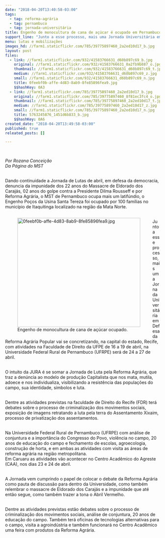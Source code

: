 ```yaml
---
date: "2018-04-20T13:40:58-03:00"
tags:
  - tag: reforma-agrária
  - tag: pernambuco
  - tag: jornada-universitária
title: Engenho de monocultura de cana de açúcar é ocupado em Pernambuco
support_line: "Junto a esse processo, mais uma Jornada Universitária em Defesa da Reforma Agrária Popular vai se concretizando, na capital do estado, Recife"
menu: lutas e mobilizações
images_hd: //farm1.staticflickr.com/785/39775897460_2a2ed10d17_b.jpg
layout: post
files:
  - link: //farm1.staticflickr.com/932/41583766631_d60b897c69_b.jpg
    original: //farm1.staticflickr.com/932/41583766631_0a2fb9b887_o.jpg
    thumbnail: //farm1.staticflickr.com/932/41583766631_d60b897c69_t.jpg
    medium: //farm1.staticflickr.com/932/41583766631_d60b897c69_z.jpg
    small: //farm1.staticflickr.com/932/41583766631_d60b897c69_n.jpg
    title: 0feebf0b-affe-4d83-8ab9-8fe85896fea9.jpg
    $$hashKey: 0A3
  - link: //farm1.staticflickr.com/785/39775897460_2a2ed10d17_b.jpg
    original: //farm1.staticflickr.com/785/39775897460_8f81ec3fc4_o.jpg
    thumbnail: //farm1.staticflickr.com/785/39775897460_2a2ed10d17_t.jpg
    medium: //farm1.staticflickr.com/785/39775897460_2a2ed10d17_z.jpg
    small: //farm1.staticflickr.com/785/39775897460_2a2ed10d17_n.jpg
    title: 5763245876_1451d6b833_b.jpg
    $$hashKey: 0A6
created_date: "2018-04-20T13:49:58-03:00"
published: true
releated_posts: []

---
```

<p>&nbsp;</p>

<p><em>Por Rozana Concei&ccedil;&atilde;o&nbsp;<br />
Da P&aacute;gina do MST</em></p>

<p><br />
Dando continuidade a Jornada de Lutas de abril, em defesa da democracia, denuncia da impunidade dos 22 anos do Massacre de Eldorado dos Caraj&aacute;s, 02 anos do golpe contra a Presidente Dilma Rousseff e por Reforma Agr&aacute;ria, o MST de Pernambuco ocupa mais um latif&uacute;ndio, o Engenho Po&ccedil;os da Usina Santa Tereza foi ocupado por 100 fam&iacute;lias no munic&iacute;pio de Itaquitinga localizado na regi&atilde;o da Mata Norte.</p>

<figure class="image" style="float:left"><img alt="0feebf0b-affe-4d83-8ab9-8fe85896fea9.jpg" height="355" src="//farm1.staticflickr.com/932/41583766631_d60b897c69_b.jpg" width="400" />
<figcaption>Engenho de monocultura de cana de a&ccedil;&uacute;car ocupado.</figcaption>
</figure>

<p><br />
Junto a esse processo, mais uma Jornada Universit&aacute;ria em Defesa da Reforma Agr&aacute;ria Popular vai se concretizando, na capital do estado, Recife, com atividades na Faculdade de Direito da UFPE de 16 a 19 de abril, na Universidade Federal Rural de Pernambuco (UFRPE) ser&aacute; de 24 a 27 de abril.</p>

<p><br />
O intuito da JURA &eacute; se somar a Jornada de Luta pela Reforma Agr&aacute;ria, que traz a den&uacute;ncia ao modelo de produ&ccedil;&atilde;o Capitalista que nos mata, mutila, adoece e nos individualiza, visibilizando a resist&ecirc;ncia das popula&ccedil;&otilde;es do campo, sua identidade, s&iacute;mbolos e luta.</p>

<p><br />
Dentre as atividades previstas na faculdade de Direito do Recife (FDR) ter&aacute; debates sobre o processo de criminaliza&ccedil;&atilde;o dos movimentos sociais, exposi&ccedil;&atilde;o de imagens retratando a luta pela terra do Assentamento Xixaim, processo de privatiza&ccedil;&atilde;o dos assentamentos.</p>

<p><br />
Na Universidade Federal Rural de Pernambuco (UFRPE) com an&aacute;lise de conjuntura e a import&acirc;ncia do Congresso do Povo, viol&ecirc;ncia no campo, 20 anos de educa&ccedil;&atilde;o do campo e fechamento de escolas, agroecologia, constru&ccedil;&atilde;o de horta, e em ambas as atividades com visita as &aacute;reas de reforma agr&aacute;ria na regi&atilde;o metropolitana.<br />
Em Caruaru as atividades v&atilde;o acontecer no Centro Acad&ecirc;mico do Agreste (CAA), nos dias 23 e 24 de abril.</p>

<p><br />
A Jornada vem cumprindo o papel de colocar o debate da Reforma Agr&aacute;ria como pauta de discuss&atilde;o para dentro da Universidade, como tamb&eacute;m relembrar o massacre de Eldorado dos Caraj&aacute;s e a impunidade que at&eacute; ent&atilde;o segue, como tamb&eacute;m trazer a tona o Abril Vermelho.&nbsp;</p>

<p><br />
Dentre as atividades previstas est&atilde;o debates sobre o processo de criminaliza&ccedil;&atilde;o dos movimentos sociais, an&aacute;lise de conjuntura, 20 anos de educa&ccedil;&atilde;o do campo. Tamb&eacute;m ter&aacute; oficinas de tecnologias alternativas para o campo, visita a agroind&uacute;stria e tamb&eacute;m funcionar&aacute; no Centro Acad&ecirc;mico uma feira com produtos da Reforma Agr&aacute;ria.</p>

<p>&nbsp;</p>
